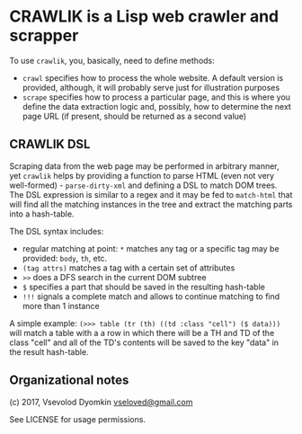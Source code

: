 # CRAWLIK is a Lisp web crawler and scrapper

To use `crawlik`, you, basically, need to define methods:

- `crawl` specifies how to process the whole website. A default version is provided, although, it will probably serve just for illustration purposes
- `scrape` specifies how to process a particular page, and this is where you define the data extraction logic and, possibly, how to determine the next page URL (if present, should be returned as a second value)

## CRAWLIK DSL

Scraping data from the web page may be performed in arbitrary manner, yet `crawlik` helps by providing a function to parse HTML (even not very well-formed) - `parse-dirty-xml` and defining a DSL to match DOM trees. The DSL expression is similar to a regex and it may be fed to `match-html` that will find all the matching instances in the tree and extract the matching parts into a hash-table.

The DSL syntax includes:

- regular matching at point: `*` matches any tag or a specific tag may be provided: `body`, `th`, etc.
- `(tag attrs)` matches a tag with a certain set of attributes
- `>>` does a DFS search in the current DOM subtree
- `$` specifies a part that should be saved in the resulting hash-table
- `!!!` signals a complete match and allows to continue matching to find more than 1 instance

A simple example: `(>>> table (tr (th) ((td :class "cell") ($ data)))` will match a table with a a row in which there will be a TH and TD of the class "cell" and all of the TD's contents will be saved to the key "data" in the result hash-table.


## Organizational notes

(c) 2017, Vsevolod Dyomkin <vseloved@gmail.com>

See LICENSE for usage permissions.
